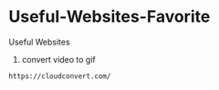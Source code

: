 # Useful-Websites-Favorite
Useful Websites


1. convert video to gif

```
https://cloudconvert.com/
```
